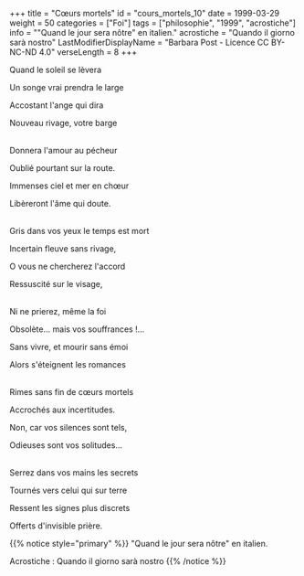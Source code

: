 +++
title = "Cœurs mortels"
id = "cours_mortels_10"
date = 1999-03-29
weight = 50
categories = ["Foi"]
tags = ["philosophie", "1999", "acrostiche"]
info = "\"Quand le jour sera nôtre\" en italien."
acrostiche = "Quando il giorno sarà nostro"
LastModifierDisplayName = "Barbara Post - Licence CC BY-NC-ND 4.0"
verseLength = 8
+++

Quand le soleil se lèvera

Un songe vrai prendra le large

Accostant l'ange qui dira

Nouveau rivage, votre barge

 \
Donnera l'amour au pécheur

Oublié pourtant sur la route.

Immenses ciel et mer en chœur

Libèreront l'âme qui doute.

 \
Gris dans vos yeux le temps est mort

Incertain fleuve sans rivage,

O vous ne chercherez l'accord

Ressuscité sur le visage,

 \
Ni ne prierez, même la foi

Obsolète... mais vos souffrances !...

Sans vivre, et mourir sans émoi

Alors s'éteignent les romances

 \
Rimes sans fin de cœurs mortels

Accrochés aux incertitudes.

Non, car vos silences sont tels,

Odieuses sont vos solitudes...

 \
Serrez dans vos mains les secrets

Tournés vers celui qui sur terre

Ressent les signes plus discrets

Offerts d'invisible prière.

{{% notice style="primary" %}}
\"Quand le jour sera nôtre\" en italien.

Acrostiche : Quando il giorno sarà nostro
{{% /notice %}}
